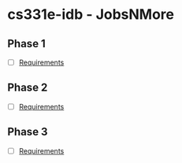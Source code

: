 # cs331e-idb - JobsNMore



## Phase 1
- [ ] [Requirements](https://www.cs.utexas.edu/~fares/cs331es23/CS%20373_files/projects/IDB1.html)


## Phase 2
- [ ] [Requirements](https://www.cs.utexas.edu/~fares/cs331es23/CS%20373_files/projects/IDB2.html)


## Phase 3
- [ ] [Requirements](https://www.cs.utexas.edu/~fares/cs331es23/CS%20373_files/projects/IDB3.html)

